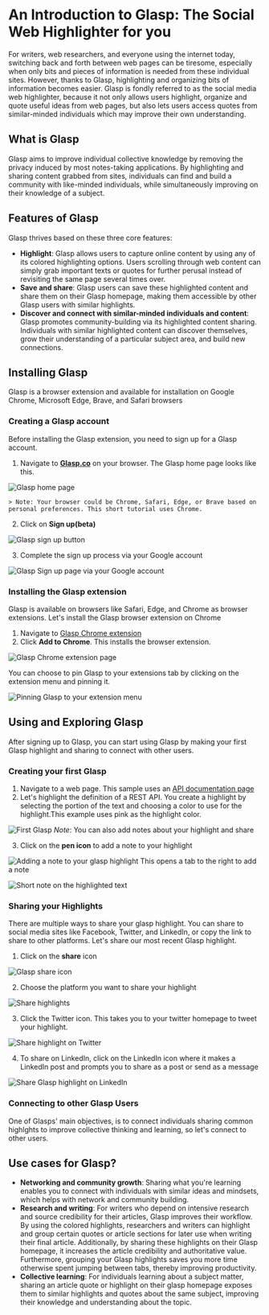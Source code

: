 # An Introduction to Glasp: The Social Web Highlighter for you
For writers, web researchers, and everyone using the internet today, switching back and forth between web pages can be tiresome, especially when only bits and pieces of information is needed from these individual sites. However, thanks to Glasp, highlighting and organizing bits of information becomes easier. Glasp is fondly referred to as the social media web highlighter, because it not only allows users highlight, organize and quote useful ideas from web pages, but also lets users access quotes from similar-minded individuals which may improve their own understanding.
## What is Glasp
Glasp aims to improve individual collective knowledge by removing the privacy induced by most notes-taking applications. By highlighting and sharing content grabbed from sites, individuals can find and build a community with like-minded individuals, while simultaneously improving on their knowledge of a subject.
## Features of Glasp
Glasp thrives based on these three core features:
- **Highlight**: Glasp allows users to capture online content by using any of its colored highlighting options. Users scrolling through web content can simply grab important texts or quotes for further perusal instead of revisiting the same page several times over.
- **Save and share**: Glasp users can save these highlighted content and share them on their Glasp homepage, making them accessible by other Glasp users with similar highlights.
- **Discover and connect with similar-minded individuals and content**: Glasp promotes community-building via its highlighted content sharing. Individuals with similar highlighted content can discover themselves, grow their understanding of a particular subject area, and build new connections.
## Installing Glasp
Glasp is a browser extension and available for installation on Google Chrome, Microsoft Edge, Brave,  and Safari browsers
### Creating a Glasp account
Before installing the Glasp extension, you need to sign up for a Glasp account.
1. Navigate to **[Glasp.co](https://glasp.co/)** on your browser. The Glasp home page looks like this.

![Glasp home page](Glasp%20images/Screenshot%202023-04-13%20at%2010.20.44.png)

    > Note: Your browser could be Chrome, Safari, Edge, or Brave based on personal preferences. This short tutorial uses Chrome.

2. Click on **Sign up(beta)**

![Glasp sign up button](Glasp%20images/Screenshot%202023-04-13%20at%2010.20.55.png)

3. Complete the sign up process via your Google account

  ![Glasp Sign up page via your Google account](Glasp%20images/Screenshot%202023-04-13%20at%2011.23.18.png)

### Installing the Glasp extension
Glasp is available on browsers like Safari, Edge, and Chrome as browser extensions. Let's install the Glasp browser extension on Chrome

1. Navigate to [Glasp  Chrome extension](https://chrome.google.com/webstore/detail/glasp-social-web-highligh/blillmbchncajnhkjfdnincfndboieik/related)
2. Click **Add to Chrome**. This installs the browser extension.
   
 ![Glasp Chrome extension page](Glasp%20images/Screenshot%202023-04-19%20at%2009.32.21.png)

You can choose to pin Glasp to your extensions tab by clicking on the extension menu and pinning it.
    
![Pinning Glasp to your extension menu](Glasp%20images/Screenshot%202023-04-19%20at%2009.47.44.png)

## Using and Exploring Glasp
After signing up to Glasp, you can start using Glasp by making your first Glasp highlight and sharing to connect with other users.
### Creating your first Glasp
1. Navigate to a web page. This sample uses an [API documentation page](https://idratherbewriting.com/learnapidoc/)
2. Let's highlight the definition of a REST API. You create a highlight by selecting the portion of the text and choosing a color to use for the highlight.This example uses pink as the highlight color. 
    
![First Glasp](Glasp%20images/Screenshot%202023-04-19%20at%2010.00.46.png)
*Note*: You can also add notes about your highlight and share

3. Click on the **pen icon** to add a note to your highlight
   
 ![Adding a note to your glasp highlight](Glasp%20images/Screenshot%202023-04-19%20at%2010.01.08.png)
This opens a tab to the right to add a note
    
![Short note on the highlighted text](Glasp%20images/Screenshot%202023-04-19%20at%2010.01.57.png)

### Sharing your Highlights
There are multiple ways to share your glasp highlight. You can share to social media sites like Facebook, Twitter, and LinkedIn, or copy the link to share to other platforms.
Let's share our most recent Glasp highlight.
1. Click on the **share** icon
    
![Glasp share icon](Glasp%20images/Screenshot%202023-04-19%20at%2010.14.14.png)

2. Choose the platform you want to share your highlight
 
![Share highlights](Glasp%20images/Screenshot%202023-04-19%20at%2010.14.34.png)     

3. Click the Twitter icon. This takes you to your twitter homepage to tweet your highlight.

![Share highlight on Twitter](Glasp%20images/Screenshot%202023-04-19%20at%2010.16.11.png)

4. To share on LinkedIn, click on the LinkedIn icon where it makes a LinkedIn post and prompts you to share as a post or send as a message

![Share Glasp highlight on LinkedIn](Glasp%20images/Screenshot%202023-04-19%20at%2010.19.15.png)
### Connecting to other Glasp Users
One of Glasps' main objectives, is to connect individuals sharing common highlghts to improve collective thinking and learning, so let's connect to other users.

## Use cases for Glasp?
- **Networking and community growth**: Sharing what you're learning enables you to connect with individuals with similar ideas and mindsets, which helps with network and community building.
- **Research and writing**: For writers who depend on intensive research and source credibility for their articles, Glasp improves their workflow. By using the colored highlights, researchers and writers can highlight and group certain quotes or article sections for later use when writing their final article. Additionally, by sharing these highlights on their Glasp homepage, it increases the article credibility and authoritative value. Furthermore, grouping your Glasp highlights saves you more time otherwise spent jumping between tabs, thereby improving productivity.
- **Collective learning**: For individuals learning about a subject matter, sharing an article quote or highlight on their glasp homepage exposes them to similar highlights and quotes about the same subject, improving their knowledge and understanding about the topic.
